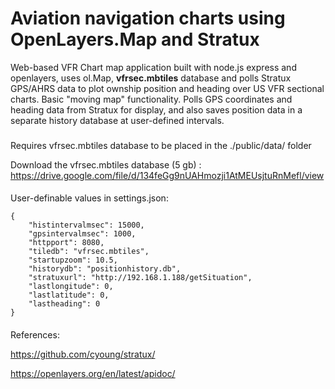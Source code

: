 # Aviation navigation charts using OpenLayers.Map and Stratux
Web-based VFR Chart map application built with node.js express and openlayers, uses ol.Map, **vfrsec.mbtiles** database and polls Stratux GPS/AHRS data to plot ownship position and heading over US VFR sectional charts.  Basic "moving map" functionality. Polls GPS coordinates and heading data from Stratux for display, and also saves position data in a separate history database at user-defined intervals.   

###
Requires vfrsec.mbtiles database to be placed in the ./public/data/ folder

Download the vfrsec.mbtiles database (5 gb) : https://drive.google.com/file/d/134feGg9nUAHmozji1AtMEUsjtuRnMefl/view

####
User-definable values in settings.json:
```
{
    "histintervalmsec": 15000,
    "gpsintervalmsec": 1000,
    "httpport": 8080,
    "tiledb": "vfrsec.mbtiles",
    "startupzoom": 10.5,
    "historydb": "positionhistory.db",
    "stratuxurl": "http://192.168.1.188/getSituation",
    "lastlongitude": 0,
    "lastlatitude": 0,
    "lastheading": 0
}
```
####
References:

https://github.com/cyoung/stratux/ 

https://openlayers.org/en/latest/apidoc/ 
